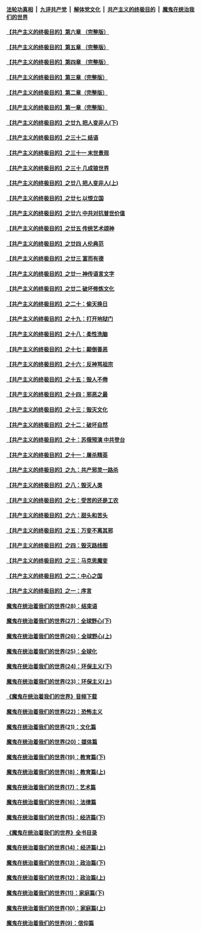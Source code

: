 ####  [法轮功真相](../../../../basic/blob/master/README.md?t=09181839) &nbsp;|&nbsp; [九评共产党](../../../../9ping.md/blob/master/README.md?t=09181839) &nbsp;|&nbsp; [解体党文化](../../../../jtdwh.md/blob/master/README.md?t=09181839)  &nbsp;|&nbsp; [共产主义的终极目的](../../../../gczydzjmd.md/blob/master/README.md?t=09181839) &nbsp;|&nbsp; [魔鬼在统治我们的世界](../../../../mgztzwmdsj.md/blob/master/README.md?t=09181839) 

#### [【共产主义的终极目的】第六章 （完整版）](../pages/nsc422/n11428913.md?t=09181839) 

#### [【共产主义的终极目的】第五章 （完整版）](../pages/nsc422/n11428912.md?t=09181839) 

#### [【共产主义的终极目的】第四章 （完整版）](../pages/nsc422/n11428907.md?t=09181839) 

#### [【共产主义的终极目的】第三章（完整版）](../pages/nsc422/n11428848.md?t=09181839) 

#### [【共产主义的终极目的】第二章（完整版）](../pages/nsc422/n11428831.md?t=09181839) 

#### [【共产主义的终极目的】第一章（完整版）](../pages/nsc422/n11417651.md?t=09181839) 

#### [【共产主义的终极目的】之廿九 把人变非人(下)](../pages/nsc422/n11344140.md?t=09181839) 

#### [【共产主义的终极目的】之三十二 结语](../pages/nsc422/n11360535.md?t=09181839) 

#### [【共产主义的终极目的】之三十一 末世景观](../pages/nsc422/n11351129.md?t=09181839) 

#### [【共产主义的终极目的】之三十 几成狼世界](../pages/nsc422/n11348280.md?t=09181839) 

#### [【共产主义的终极目的】之廿八 把人变非人(上)](../pages/nsc422/n11340492.md?t=09181839) 

#### [【共产主义的终极目的】之廿七 以恨立国](../pages/nsc422/n11336944.md?t=09181839) 

#### [【共产主义的终极目的】之廿六 中共对抗普世价值](../pages/nsc422/n11324785.md?t=09181839) 

#### [【共产主义的终极目的】之廿五 传统艺术颂神](../pages/nsc422/n11296396.md?t=09181839) 

#### [【共产主义的终极目的】之廿四 人伦典范](../pages/nsc422/n11296397.md?t=09181839) 

#### [【共产主义的终极目的】之廿三 富而有德](../pages/nsc422/n11283598.md?t=09181839) 

#### [【共产主义的终极目的】之廿一 神传语言文字](../pages/nsc422/n11263265.md?t=09181839) 

#### [【共产主义的终极目的】之廿二 破坏修炼文化](../pages/nsc422/n11245728.md?t=09181839) 

#### [【共产主义的终极目的】之二十：偷天换日](../pages/nsc422/n11238846.md?t=09181839) 

#### [【共产主义的终极目的】之十九：打开地狱门](../pages/nsc422/n11206376.md?t=09181839) 

#### [【共产主义的终极目的】之十八：柔性洗脑](../pages/nsc422/n11199994.md?t=09181839) 

#### [【共产主义的终极目的】之十七：颠倒善恶](../pages/nsc422/n11179782.md?t=09181839) 

#### [【共产主义的终极目的】之十六：反神骂祖宗](../pages/nsc422/n11166798.md?t=09181839) 

#### [【共产主义的终极目的】之十五：毁人不倦](../pages/nsc422/n11166792.md?t=09181839) 

#### [【共产主义的终极目的】之十四：邪恶之最](../pages/nsc422/n11150249.md?t=09181839) 

#### [【共产主义的终极目的】之十三：毁灭文化](../pages/nsc422/n11135227.md?t=09181839) 

#### [【共产主义的终极目的】之十二：破坏自然](../pages/nsc422/n11135214.md?t=09181839) 

#### [【共产主义的终极目的】之十：苏俄预演 中共登台](../pages/nsc422/n11118424.md?t=09181839) 

#### [【共产主义的终极目的】之十一：屠杀精英](../pages/nsc422/n11118442.md?t=09181839) 

#### [【共产主义的终极目的】之九：共产邪灵一路杀](../pages/nsc422/n11114139.md?t=09181839) 

#### [【共产主义的终极目的】之八：毁灭人类](../pages/nsc422/n11108503.md?t=09181839) 

#### [【共产主义的终极目的】之七：受苦的还是工农](../pages/nsc422/n11101809.md?t=09181839) 

#### [【共产主义的终极目的】之六：甜头和苦头](../pages/nsc422/n11096971.md?t=09181839) 

#### [【共产主义的终极目的】之五：万变不离其邪](../pages/nsc422/n11091285.md?t=09181839) 

#### [【共产主义的终极目的】之四：毁灭路线图](../pages/nsc422/n11086284.md?t=09181839) 

#### [【共产主义的终极目的】之三：马克思魔变](../pages/nsc422/n11061941.md?t=09181839) 

#### [【共产主义的终极目的】之二：中心之国](../pages/nsc422/n11047728.md?t=09181839) 

#### [【共产主义的终极目的】之一：序言](../pages/nsc422/n11086077.md?t=09181839) 

#### [魔鬼在统治着我们的世界(28)：结束语](../pages/nsc422/n10936246.md?t=09181839) 

#### [魔鬼在统治着我们的世界(27)：全球野心(下)](../pages/nsc422/n10928319.md?t=09181839) 

#### [魔鬼在统治着我们的世界(26)：全球野心(上)](../pages/nsc422/n10900318.md?t=09181839) 

#### [魔鬼在统治着我们的世界(25)：全球化](../pages/nsc422/n10788205.md?t=09181839) 

#### [魔鬼在统治着我们的世界(24)：环保主义(下)](../pages/nsc422/n10695307.md?t=09181839) 

#### [魔鬼在统治着我们的世界(23)：环保主义(上)](../pages/nsc422/n10688613.md?t=09181839) 

#### [《魔鬼在统治着我们的世界》音频下载](../pages/nsc422/n10635553.md?t=09181839) 

#### [魔鬼在统治着我们的世界(22)：恐怖主义](../pages/nsc422/n10614727.md?t=09181839) 

#### [魔鬼在统治着我们的世界(21)：文化篇](../pages/nsc422/n10597706.md?t=09181839) 

#### [魔鬼在统治着我们的世界(20)：媒体篇](../pages/nsc422/n10586579.md?t=09181839) 

#### [魔鬼在统治着我们的世界(19)：教育篇(下)](../pages/nsc422/n10564808.md?t=09181839) 

#### [魔鬼在统治着我们的世界(18)：教育篇(上)](../pages/nsc422/n10526970.md?t=09181839) 

#### [魔鬼在统治着我们的世界(17)：艺术篇](../pages/nsc422/n10499093.md?t=09181839) 

#### [魔鬼在统治着我们的世界(16)：法律篇](../pages/nsc422/n10485969.md?t=09181839) 

#### [魔鬼在统治着我们的世界(15)：经济篇(下)](../pages/nsc422/n10469975.md?t=09181839) 

#### [《魔鬼在统治着我们的世界》全书目录](../pages/nsc422/n10464261.md?t=09181839) 

#### [魔鬼在统治着我们的世界(14)：经济篇(上)](../pages/nsc422/n10457370.md?t=09181839) 

#### [魔鬼在统治着我们的世界(13)：政治篇(下)](../pages/nsc422/n10448270.md?t=09181839) 

#### [魔鬼在统治着我们的世界(12)：政治篇(上)](../pages/nsc422/n10444576.md?t=09181839) 

#### [魔鬼在统治着我们的世界(11)：家庭篇(下)](../pages/nsc422/n10440961.md?t=09181839) 

#### [魔鬼在统治着我们的世界(10)：家庭篇(上)](../pages/nsc422/n10435448.md?t=09181839) 

#### [魔鬼在统治着我们的世界(9)：信仰篇](../pages/nsc422/n10432159.md?t=09181839) 


